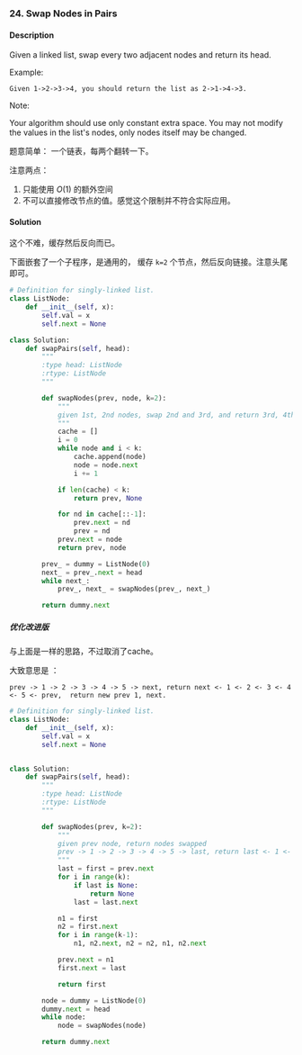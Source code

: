 

### 24. Swap Nodes in Pairs


#### Description
Given a linked list, swap every two adjacent nodes and return its head.

Example:

```
Given 1->2->3->4, you should return the list as 2->1->4->3.
```

Note:

Your algorithm should use only constant extra space.
You may not modify the values in the list's nodes, only nodes itself may be changed.

题意简单： 一个链表，每两个翻转一下。

注意两点：
1. 只能使用 $O(1)$ 的额外空间
2. 不可以直接修改节点的值。感觉这个限制并不符合实际应用。

#### Solution

这个不难，缓存然后反向而已。

下面嵌套了一个子程序，是通用的， 缓存 `k=2` 个节点，然后反向链接。注意头尾即可。


```python
# Definition for singly-linked list.
class ListNode:
    def __init__(self, x):
        self.val = x
        self.next = None

class Solution:
    def swapPairs(self, head):
        """
        :type head: ListNode
        :rtype: ListNode
        """

        def swapNodes(prev, node, k=2):
            """
            given 1st, 2nd nodes, swap 2nd and 3rd, and return 3rd, 4th nodes
            """
            cache = []
            i = 0
            while node and i < k:
                cache.append(node)
                node = node.next
                i += 1

            if len(cache) < k:
                return prev, None

            for nd in cache[::-1]:
                prev.next = nd
                prev = nd
            prev.next = node
            return prev, node

        prev_ = dummy = ListNode(0)
        next_ = prev_.next = head
        while next_:
            prev_, next_ = swapNodes(prev_, next_)

        return dummy.next
```


##### 优化改进版

与上面是一样的思路，不过取消了cache。

大致意思是 ：

`prev -> 1 -> 2 -> 3 -> 4 -> 5 -> next, return next <- 1 <- 2 <- 3 <- 4 <- 5 <- prev,  return new prev 1, next.`

```python
# Definition for singly-linked list.
class ListNode:
    def __init__(self, x):
        self.val = x
        self.next = None


class Solution:
    def swapPairs(self, head):
        """
        :type head: ListNode
        :rtype: ListNode
        """

        def swapNodes(prev, k=2):
            """
            given prev node, return nodes swapped
            prev -> 1 -> 2 -> 3 -> 4 -> 5 -> last, return last <- 1 <- 2 <- 3 <- 4 <- 5 <- prev,  return new_prev 1.
            """
            last = first = prev.next
            for i in range(k):
                if last is None:
                    return None
                last = last.next

            n1 = first
            n2 = first.next
            for i in range(k-1):
                n1, n2.next, n2 = n2, n1, n2.next

            prev.next = n1
            first.next = last

            return first

        node = dummy = ListNode(0)
        dummy.next = head
        while node:
            node = swapNodes(node)

        return dummy.next
```
